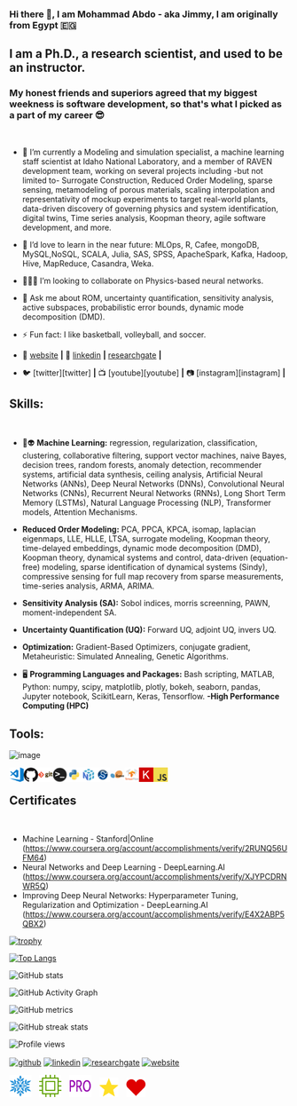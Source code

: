 ### Hi there 👋, I am Mohammad Abdo - aka Jimmy, I am originally from Egypt 🇪🇬
## I am a Ph.D., a research scientist, and used to be an instructor.
### My honest friends and superiors agreed that my biggest weekness is software development, so that's what I picked as a part of my career 😎 
<br />
<!-- **Jimmy-INL/Jimmy-INL** is a ✨ _special_ ✨ repository because its `README.md` (this file) appears on your GitHub profile. -->

- 🔭 I’m currently a Modeling and simulation specialist, a machine learning staff scientist at Idaho National Laboratory, and a member of RAVEN development team, working on several projects including -but not limited to- Surrogate Construction, Reduced Order Modeling, sparse sensing, metamodeling of porous materials, scaling interpolation and representativity of mockup experiments to target real-world plants, data-driven discovery of governing physics and system identification, digital twins, Time series analysis, Koopman theory, agile software development, and more.

- 🌱 I’d love to learn in the near future: MLOps, R, Cafee, mongoDB, MySQL,NoSQL, SCALA, Julia, SAS, SPSS, ApacheSpark, Kafka, Hadoop, Hive, MapReduce, Casandra, Weka.   

- 🧑‍🤝‍🧑 I’m looking to collaborate on Physics-based neural networks.
<!-- -🤔 I’m looking for help with ... -->

- 💬 Ask me about ROM, uncertainty quantification, sensitivity analysis, active subspaces, probabilistic error bounds, dynamic mode decomposition (DMD).
<!-- - 📫 How to reach me: mgabdo@ncsu.edu, https://www.linkedin.com/in/mohammad-abdo-a7625082/, https://www.researchgate.net/profile/Mohammad-Abdo. -->

<!-- - 😄 Pronouns: he/his -->

- ⚡ Fun fact: I like basketball, volleyball, and soccer.

- 🏡 [website][website] **|** 
👔 [linkedin][linkedin] **|**
[researchgate] **|**
- 🐦 [twitter][twitter] **|** 
📺 [youtube][youtube] **|** 
📷 [instagram][instagram] **|**
<!-- 🎥 [twitch][twitch] **|** --> 
<!-- 📦 [npm][npm] **|** --> 
 

[INL]: https://inl.gov/
[RAVEN]: https://github.com/idaholab/raven/wiki
[website]: https://mohammadgabdo.wixsite.com/mysite
<!-- [twitter]: https://twitter.com/-->
<!-- [youtube]: https://youtube.com/-->
[linkedin]: https://www.linkedin.com/in/mohammad-abdo-a7625082/
[researchgate]: https://www.researchgate.net/profile/Mohammad-Abdo
[webdevplaylist]: https://www.youtube.com/playlist?list=PLkwxH9e_vrAJ0WbEsFA9W3I1W-g_BTsbt
[jsplaylist]: https://www.youtube.com/playlist?list=PLkwxH9e_vrALRJKu7wfXby3MKeflhTu6B
[cssplaylist]: https://www.youtube.com/playlist?list=PLkwxH9e_vrALSdvZuEh6gqQdmDoDIoqz4
[reactplaylist]: https://www.youtube.com/playlist?list=PLkwxH9e_vrAK4TdffpxKY3QGyHCpxFcQ0

## Skills: 
<br />

- 🤖👽 **Machine Learning:** regression, regularization, classification, clustering, collaborative filtering, support vector machines, naive Bayes, decision trees, random forests, anomaly detection, recommender systems, artificial data synthesis, ceiling analysis, Artificial Neural Networks (ANNs), Deep Neural Networks (DNNs), Convolutional Neural Networks (CNNs), Recurrent Neural Networks (RNNs), Long Short Term Memory (LSTMs), Natural Language Processing (NLP), Transformer models, Attention Mechanisms.

- **Reduced Order Modeling:** PCA, PPCA, KPCA, isomap, laplacian eigenmaps, LLE, HLLE, LTSA, surrogate modeling, Koopman theory, time-delayed embeddings, dynamic mode decomposition (DMD), Koopman theory, dynamical systems and control, data-driven (equation-free) modeling, sparse identification of dynamical systems (Sindy), compressive sensing for full map recovery from sparse measurements, time-series analysis, ARMA, ARIMA.

- **Sensitivity Analysis (SA):** Sobol indices, morris screenning, PAWN, moment-independent SA.

- **Uncertainty Quantification (UQ):** Forward UQ, adjoint UQ, invers UQ.

- **Optimization:** Gradient-Based Optimizers, conjugate gradient, Metaheuristic: Simulated Annealing, Genetic Algorithms.

- 🖥️ **Programming Languages and Packages:** Bash scripting, MATLAB, Python: numpy, scipy, matplotlib, plotly, bokeh, seaborn, pandas, Jupyter notebook, ScikitLearn, Keras, Tensorflow. **-High Performance Computing (HPC)**

## Tools:



![image](https://user-images.githubusercontent.com/52417034/120087409-e25f5480-c0a4-11eb-890f-4312acb362f7.png)

[<img align="left" alt="Visual Studio Code" width="26px" src="https://raw.githubusercontent.com/github/explore/80688e429a7d4ef2fca1e82350fe8e3517d3494d/topics/visual-studio-code/visual-studio-code.png" />][webdevplaylist]
[<img align="left" alt="GitHub" width="26px" src="https://raw.githubusercontent.com/github/explore/78df643247d429f6cc873026c0622819ad797942/topics/github/github.png" />][webdevplaylist]
[<img align="left" alt="Git" width="26px" src="https://raw.githubusercontent.com/github/explore/80688e429a7d4ef2fca1e82350fe8e3517d3494d/topics/git/git.png" />][webdevplaylist]
[<img align="left" alt="Terminal" width="26px" src="https://raw.githubusercontent.com/github/explore/80688e429a7d4ef2fca1e82350fe8e3517d3494d/topics/terminal/terminal.png" />][webdevplaylist]
[<img align="left" alt="Python" width="26px" src="https://raw.githubusercontent.com/github/explore/80688e429a7d4ef2fca1e82350fe8e3517d3494d/topics/python/python.png" />][webdevplaylist]
[<img align="left" alt="numpy" width="26px" src="https://raw.githubusercontent.com/github/explore/d530d6a3a171a53f7b8eb4e9e005136e7ebd898f/topics/numpy/numpy.png" />][webdevplaylist]
[<img align="left" alt="scipy" width="26px" src="https://raw.githubusercontent.com/github/explore/ca48d4f3dcf844b0898b9e039b4d848dc7ec306d/topics/scipy/scipy.png" />][webdevplaylist]
[<img align="left" alt="SciKitLearn" width="26px" src="https://raw.githubusercontent.com/github/explore/80688e429a7d4ef2fca1e82350fe8e3517d3494d/topics/scikit-learn/scikit-learn.png" />][webdevplaylist]
[<img align="left" alt="TensorFlow" width="26px" src="https://raw.githubusercontent.com/github/explore/80688e429a7d4ef2fca1e82350fe8e3517d3494d/topics/tensorflow/tensorflow.png" />][webdevplaylist]
[<img align="left" alt="Keras" width="26px" src="https://raw.githubusercontent.com/github/explore/cf9a84017e3cdd93aeb635d9b85379ba67d62031/topics/keras/keras.png" />][webdevplaylist]
[<img align="left" alt="JavaScript" width="26px" src="https://raw.githubusercontent.com/github/explore/80688e429a7d4ef2fca1e82350fe8e3517d3494d/topics/javascript/javascript.png" />][jsplaylist]
<!-- [<img align="left" alt="React" width="26px" src="https://raw.githubusercontent.com/github/explore/80688e429a7d4ef2fca1e82350fe8e3517d3494d/topics/react/react.png" />][reactplaylist]
[<img align="left" alt="GraphQL" width="26px" src="https://raw.githubusercontent.com/github/explore/80688e429a7d4ef2fca1e82350fe8e3517d3494d/topics/graphql/graphql.png" />][webdevplaylist]
[<img align="left" alt="Node.js" width="26px" src="https://raw.githubusercontent.com/github/explore/80688e429a7d4ef2fca1e82350fe8e3517d3494d/topics/nodejs/nodejs.png" />][webdevplaylist]
[<img align="left" alt="SQL" width="26px" src="https://raw.githubusercontent.com/github/explore/80688e429a7d4ef2fca1e82350fe8e3517d3494d/topics/sql/sql.png" />][webdevplaylist]
[<img align="left" alt="MySQL" width="26px" src="https://raw.githubusercontent.com/github/explore/80688e429a7d4ef2fca1e82350fe8e3517d3494d/topics/mysql/mysql.png" />][webdevplaylist]
[<img align="left" alt="MongoDB" width="26px" src="https://raw.githubusercontent.com/github/explore/80688e429a7d4ef2fca1e82350fe8e3517d3494d/topics/mongodb/mongodb.png" />][webdevplaylist] -->
<br />


## Certificates

<br />

- Machine Learning - Stanford|Online (https://www.coursera.org/account/accomplishments/verify/2RUNQ56UFM64)
- Neural Networks and Deep Learning - DeepLearning.AI (https://www.coursera.org/account/accomplishments/verify/XJYPCDRNWR5Q)
- Improving Deep Neural Networks: Hyperparameter Tuning, Regularization and Optimization - DeepLearning.AI (https://www.coursera.org/account/accomplishments/verify/E4X2ABP5QBX2)

<!-- ---
<br />
 -->
[![trophy](https://github-profile-trophy.vercel.app/?username=Jimmy-INL)](https://github.com/ryo-ma/github-profile-trophy)

[![Top Langs](https://github-readme-stats.vercel.app/api/top-langs/?username=Jimmy-INL)](https://github.com/anuraghazra/github-readme-stats)

![GitHub stats](https://github-readme-stats.vercel.app/api?username=Jimmy-INL&show_icons=true&count_private=true&theme=radical)  

![GitHub Activity Graph](https://activity-graph.herokuapp.com/graph?username=Jimmy-INL)  

![GitHub metrics](https://metrics.lecoq.io/Jimmy-INL)  

![GitHub streak stats](https://github-readme-streak-stats.herokuapp.com/?user=Jimmy-INL)  

![Profile views](https://gpvc.arturio.dev/Jimmy-INL)

[<img src='https://cdn.jsdelivr.net/npm/simple-icons@3.0.1/icons/github.svg' alt='github' height='40' align='center' >](https://github.com/Jimmy-INL)  [<img src='https://cdn.jsdelivr.net/npm/simple-icons@3.0.1/icons/linkedin.svg' alt='linkedin' height='40' align='center'>](https://www.linkedin.com/in/https://www.linkedin.com/in/mohammad-abdo-a7625082//)  [<img src='https://cdn.jsdelivr.net/npm/simple-icons@3.0.1/icons/researchgate.svg' alt='researchgate' height='40' align='center'>](https://www.researchgate.net/profile/Mohammad-Abdo) [<img src='https://cdn.jsdelivr.net/npm/simple-icons@3.0.1/icons/icloud.svg' alt='website' height='40' align='center'>](https://mohammadgabdo.wixsite.com/mysite)    

<a href='https://archiveprogram.github.com/'><img src='https://raw.githubusercontent.com/acervenky/animated-github-badges/master/assets/acbadge.gif' width='40' height='40'></a> <a href='https://docs.github.com/en/developers'><img src='https://raw.githubusercontent.com/acervenky/animated-github-badges/master/assets/devbadge.gif' width='40' height='40'></a> <a href='https://github.com/pricing'><img src='https://raw.githubusercontent.com/acervenky/animated-github-badges/master/assets/pro.gif' width='40' height='40'></a> <a href='https://stars.github.com/'><img src='https://raw.githubusercontent.com/acervenky/animated-github-badges/master/assets/starbadge.gif' width='35' height='35'></a> <a href='https://docs.github.com/en/github/supporting-the-open-source-community-with-github-sponsors'><img src='https://raw.githubusercontent.com/acervenky/animated-github-badges/master/assets/sponsorbadge.gif' width='35' height='35'></a> 


